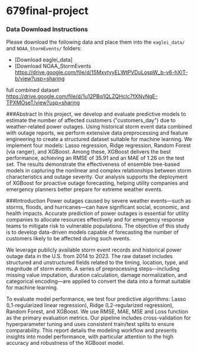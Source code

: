# 679final-project


### Data Download Instructions
Please download the following data and place them into the `eaglei_data/` and `NOAA_StormEvents/` folders:

- [Download eaglei_data]
- [Download NOAA_StormEvents
https://drive.google.com/file/d/15MxvtyyELWtPVDuLospW_b-v6-hXlT-b/view?usp=sharing

full combined dataset
https://drive.google.com/file/d/1u12PBq1QLZQHclc7fXNyNgE-TPXMOseT/view?usp=sharing


###Abstract
In this project, we develop and evaluate predictive models to estimate the number of affected customers ("customers_day") due to weather-related power outages. Using historical storm event data combined with outage reports, we perform extensive data preprocessing and feature engineering to create a structured dataset suitable for machine learning. We implement four models: Lasso regression, Ridge regression, Random Forest (via ranger), and XGBoost. Among these, XGBoost delivers the best performance, achieving an RMSE of 35.91 and an MAE of 1.26 on the test set. The results demonstrate the effectiveness of ensemble tree-based models in capturing the nonlinear and complex relationships between storm characteristics and outage severity. Our analysis supports the deployment of XGBoost for proactive outage forecasting, helping utility companies and emergency planners better prepare for extreme weather events.

###Introduction
Power outages caused by severe weather events—such as storms, floods, and hurricanes—can have significant social, economic, and health impacts. Accurate prediction of power outages is essential for utility companies to allocate resources effectively and for emergency response teams to mitigate risk to vulnerable populations. The objective of this study is to develop data-driven models capable of forecasting the number of customers likely to be affected during such events.

We leverage publicly available storm event records and historical power outage data in the U.S. from 2014 to 2023. The raw dataset includes structured and unstructured fields related to the timing, location, type, and magnitude of storm events. A series of preprocessing steps—including missing value imputation, duration calculation, damage normalization, and categorical encoding—are applied to convert the data into a format suitable for machine learning.

To evaluate model performance, we test four predictive algorithms: Lasso (L1-regularized linear regression), Ridge (L2-regularized regression), Random Forest, and XGBoost. We use RMSE, MAE,  MSE and Loss function as the primary evaluation metrics. Our pipeline includes cross-validation for hyperparameter tuning and uses consistent train/test splits to ensure comparability. This report details the modeling workflow and presents insights into model performance, with particular attention to the high accuracy and robustness of the XGBoost model.
